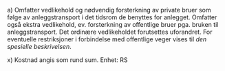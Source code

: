 a) Omfatter vedlikehold og nødvendig forsterkning av private bruer som følge av anleggstransport i det tidsrom de benyttes for anlegget. Omfatter også ekstra vedlikehold, ev. forsterkning av offentlige bruer pga. bruken til anleggstransport. Det ordinære vedlikeholdet forutsettes uforandret. For eventuelle restriksjoner i forbindelse med offentlige veger vises til *den spesielle beskrivelsen*.

x) Kostnad angis som rund sum. Enhet: RS

